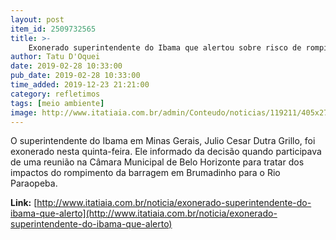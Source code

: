 ```yaml
---
layout: post
item_id: 2509732565
title: >-
    Exonerado superintendente do Ibama que alertou sobre risco de rompimento em Brumadinho
author: Tatu D'Oquei
date: 2019-02-28 10:33:00
pub_date: 2019-02-28 10:33:00
time_added: 2019-12-23 21:21:00
category: refletimos
tags: [meio ambiente]
image: http://www.itatiaia.com.br/admin/Conteudo/noticias/119211/405x270/barragem---foto-uarl.jpg
---
```


O superintendente do Ibama em Minas Gerais, Julio Cesar Dutra Grillo, foi exonerado nesta quinta-feira. Ele informado da decisão quando participava de uma reunião na Câmara Municipal de Belo Horizonte para tratar dos impactos do rompimento da barragem em Brumadinho para o Rio Paraopeba.

**Link:** [http://www.itatiaia.com.br/noticia/exonerado-superintendente-do-ibama-que-alerto](http://www.itatiaia.com.br/noticia/exonerado-superintendente-do-ibama-que-alerto)

